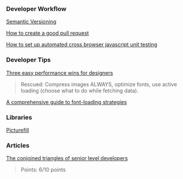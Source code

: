 ### Developer Workflow

[Semantic Versioning ](http://semver.org/)

[How to create a good pull request](https://blog.alphasmanifesto.com/2016/07/11/how-to-create-a-good-pull-request/?utm_source=ponyfoo+weekly&utm_medium=email&utm_campaign=issue-20)

[How to set up automated cross browser javascript unit testing](https://philipwalton.com/articles/learning-how-to-set-up-automated-cross-browser-javascript-unit-testing/?utm_source=ponyfoo+weekly&utm_medium=email&utm_campaign=issue-20)

### Developer Tips

[Three easy performance wins for designers](https://una.im/perf-design-wins/?utm_source=ponyfoo+weekly&utm_medium=email&utm_campaign=issue-20)

> Rescued: Compress images ALWAYS, optimize fonts, use active loading (choose what to do while fetching data).

[A comprehensive guide to font-loading strategies](https://www.zachleat.com/web/comprehensive-webfonts/?utm_source=ponyfoo+weekly&utm_medium=email&utm_campaign=issue-20)

### Libraries

[Picturefill](https://scottjehl.github.io/picturefill/)

### Articles

[The conjoined triangles of senior level developers](http://frontside.io/blog/2016/07/07/the-conjoined-triangles-of-senior-level-development.html?utm_source=ponyfoo+weekly&utm_medium=email&utm_campaign=issue-20) 
> Points: 6/10 points 



